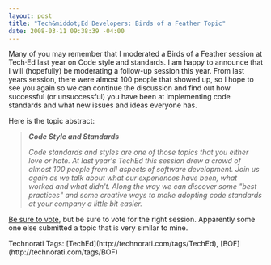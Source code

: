 ```yaml
---
layout: post
title: "Tech&middot;Ed Developers: Birds of a Feather Topic"
date: 2008-03-11 09:38:39 -04:00
---
```


Many of you may remember that I moderated a Birds of a Feather session at Tech·Ed last year on Code style and standards. I am happy to announce that I will (hopefully) be moderating a follow-up session this year. From last years session, there were almost 100 people that showed up, so I hope to see you again so we can continue the discussion and find out how successful (or unsuccessful) you have been at implementing code standards and what new issues and ideas everyone has.

Here is the topic abstract:

> ***Code Style and Standards***
> 
> *Code standards and styles are one of those topics that you either love or hate. At last year's TechEd this session drew a crowd of almost 100 people from all aspects of software development. Join us again as we talk about what our experiences have been, what worked and what didn't. Along the way we can discover some "best practices" and some creative ways to make adopting code standards at your company a little bit easier.*

[Be sure to vote](https://www.msteched.com/dev/voting.aspx), but be sure to vote for the right session. Apparently some one else submitted a topic that is very similar to mine. 
 <div style="padding-right: 0px; padding-left: 0px; padding-bottom: 0px; margin: 0px; padding-top: 0px; display: inline" id="scid:0767317B-992E-4b12-91E0-4F059A8CECA8:80141d86-4401-4a5b-bca0-ae285a7805ba" class="wlWriterSmartContent">Technorati Tags: [TechEd](http://technorati.com/tags/TechEd), [BOF](http://technorati.com/tags/BOF)</div>
